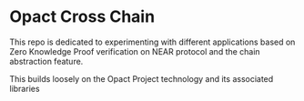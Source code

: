 # Opact Cross Chain

This repo is dedicated to experimenting with different applications based on Zero Knowledge Proof verification on NEAR protocol and the chain abstraction feature.

This builds loosely on the Opact Project technology and its associated libraries